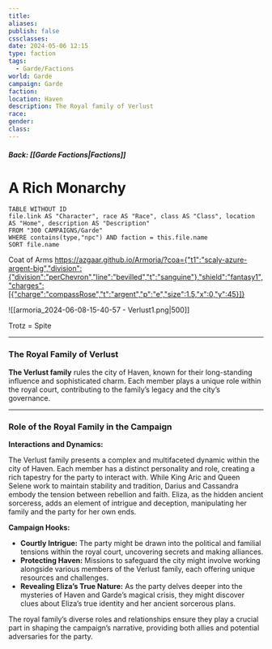 ```yaml
---
title: 
aliases: 
publish: false
cssclasses: 
date: 2024-05-06 12:15
type: faction
tags:
  - Garde/Factions
world: Garde
campaign: Garde
faction: 
location: Haven
description: The Royal family of Verlust
race: 
gender: 
class:
---
```

##### Back: [[Garde Factions|Factions]]
# A Rich Monarchy 

```dataview
TABLE WITHOUT ID
file.link AS "Character", race AS "Race", class AS "Class", location AS "Home", description AS "Description"
FROM "300 CAMPAIGNS/Garde"
WHERE contains(type,"npc") AND faction = this.file.name
SORT file.name
```



Coat of Arms
https://azgaar.github.io/Armoria/?coa={"t1":"scaly-azure-argent-big","division":{"division":"perChevron","line":"bevilled","t":"sanguine"},"shield":"fantasy1","charges":[{"charge":"compassRose","t":"argent","p":"e","size":1.5,"x":0,"y":45}]}

![[armoria_2024-06-08-15-40-57 - Verlust1.png|500]]


Trotz = Spite

---

### **The Royal Family of Verlust**

**The Verlust family** rules the city of Haven, known for their long-standing influence and sophisticated charm. Each member plays a unique role within the royal court, contributing to the family’s legacy and the city’s governance.


---


### **Role of the Royal Family in the Campaign**

**Interactions and Dynamics:**

The Verlust family presents a complex and multifaceted dynamic within the city of Haven. Each member has a distinct personality and role, creating a rich tapestry for the party to interact with. While King Aric and Queen Selene work to maintain stability and tradition, Darius and Cassandra embody the tension between rebellion and faith. Eliza, as the hidden ancient sorceress, adds an element of intrigue and deception, manipulating her family and the party for her own ends.

**Campaign Hooks:**

- **Courtly Intrigue:** The party might be drawn into the political and familial tensions within the royal court, uncovering secrets and making alliances.
- **Protecting Haven:** Missions to safeguard the city might involve working alongside various members of the Verlust family, each offering unique resources and challenges.
- **Revealing Eliza’s True Nature:** As the party delves deeper into the mysteries of Haven and Garde’s magical crisis, they might discover clues about Eliza’s true identity and her ancient sorcerous plans.

The royal family’s diverse roles and relationships ensure they play a crucial part in shaping the campaign’s narrative, providing both allies and potential adversaries for the party.
